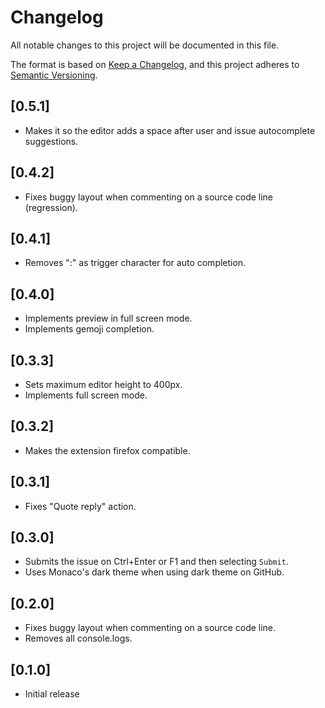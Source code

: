 # Changelog

All notable changes to this project will be documented in this file.

The format is based on [Keep a Changelog](https://keepachangelog.com/en/1.0.0/),
and this project adheres to [Semantic Versioning](https://semver.org/spec/v2.0.0.html).

## [0.5.1]

-   Makes it so the editor adds a space after user and issue autocomplete suggestions.

## [0.4.2]

-   Fixes buggy layout when commenting on a source code line (regression).

## [0.4.1]

-   Removes ":" as trigger character for auto completion.

## [0.4.0]

-   Implements preview in full screen mode.
-   Implements gemoji completion.

## [0.3.3]

-   Sets maximum editor height to 400px.
-   Implements full screen mode.

## [0.3.2]

-   Makes the extension firefox compatible.

## [0.3.1]

-   Fixes "Quote reply" action.

## [0.3.0]

-   Submits the issue on Ctrl+Enter or F1 and then selecting `Submit`.
-   Uses Monaco's dark theme when using dark theme on GitHub.

## [0.2.0]

-   Fixes buggy layout when commenting on a source code line.
-   Removes all console.logs.

## [0.1.0]

-   Initial release
